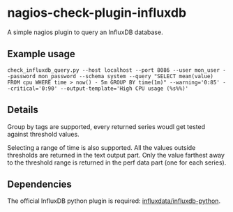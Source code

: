 # nagios-check-plugin-influxdb

A simple nagios plugin to query an InfluxDB database.

## Example usage

	check_influxdb_query.py --host localhost --port 8086 --user mon_user --password mon_password --schema system --query "SELECT mean(value) FROM cpu WHERE time > now() - 5m GROUP BY time(1m)" --warning='0:85' --critical='0:90' --output-template='High CPU usage (%s%%)'

## Details

Group by tags are supported, every returned series woudl get tested against threshold values.

Selecting a range of time is also supported. All the values outside thresholds are returned in the text output part. Only the value farthest away to the threshold range is returned in the perf data part (one for each series).

## Dependencies

The official InfluxDB python plugin is required: [influxdata/influxdb-python](https://github.com/influxdata/influxdb-python).
